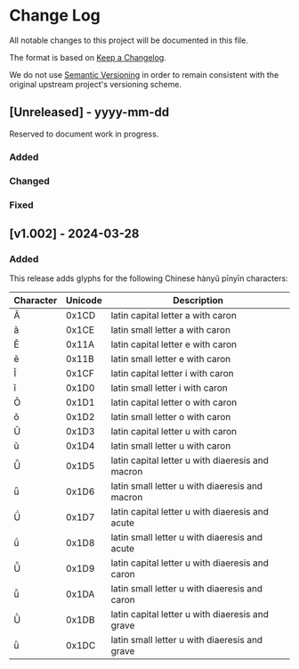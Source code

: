 # Change Log

All notable changes to this project will be documented in this file.
 
The format is based on [Keep a Changelog](http://keepachangelog.com/).

We do not use [Semantic Versioning](http://semver.org/) in order to remain consistent with the original upstream project's versioning scheme.
 
## [Unreleased] - yyyy-mm-dd
 
Reserved to document work in progress.

### Added
 
### Changed
 
### Fixed
 
## [v1.002] - 2024-03-28

### Added

This release adds glyphs for the following Chinese hànyǔ pīnyīn characters:

| Character | Unicode | Description                                      |
| ----------| ------- | ------------------------------------------------ |
| Ǎ         | 0x1CD   | latin capital letter a with caron                |
| ǎ         | 0x1CE   | latin small letter a with caron                  |
| Ě         | 0x11A   | latin capital letter e with caron                |
| ě         | 0x11B   | latin small letter e with caron                  |
| Ǐ         | 0x1CF   | latin capital letter i with caron                |
| ǐ         | 0x1D0   | latin small letter i with caron                  |
| Ǒ         | 0x1D1   | latin capital letter o with caron                |
| ǒ         | 0x1D2   | latin small letter o with caron                  |
| Ǔ         | 0x1D3   | latin capital letter u with caron                |
| ǔ         | 0x1D4   | latin small letter u with caron                  |
| Ǖ         | 0x1D5   | latin capital letter u with diaeresis and macron |
| ǖ         | 0x1D6   | latin small letter u with diaeresis and macron   |
| Ǘ         | 0x1D7   | latin capital letter u with diaeresis and acute  |
| ǘ         | 0x1D8   | latin small letter u with diaeresis and acute    |
| Ǚ         | 0x1D9   | latin capital letter u with diaeresis and caron  |
| ǚ         | 0x1DA   | latin small letter u with diaeresis and caron    |
| Ǜ         | 0x1DB   | latin capital letter u with diaeresis and grave  |
| ǜ         | 0x1DC   | latin small letter u with diaeresis and grave    |
